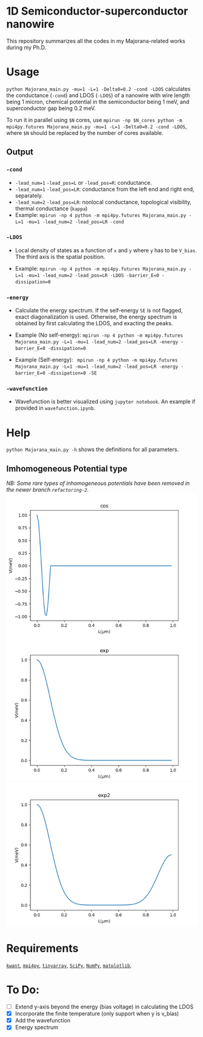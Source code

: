 # 1D Semiconductor-superconductor nanowire
This repository summarizes all the codes in my Majorana-related works during my Ph.D.

# Usage
`python Majorana_main.py -mu=1 -L=1 -Delta0=0.2 -cond -LDOS` calculates the conductance (`-cond`) and LDOS (`-LDOS`) of a nanowire with wire length being 1 micron, chemical potential in the semiconductor being 1 meV, and superconductor gap being 0.2 meV. 

To run it in parallel using `$N` cores, use `mpirun -np $N_cores python -m mpi4py.futures Majorana_main.py -mu=1 -L=1 -Delta0=0.2 -cond -LDOS`, where `$N` should be replaced by the number of cores available.

## Output
### `-cond`
* `-lead_num=1` `-lead_pos=L` or `-lead_pos=R`: conductance.
* `-lead_num=1` `-lead_pos=LR`: conductance from the left end and right end, separately.
* `-lead_num=2` `-lead_pos=LR`: nonlocal conductance, topological visibility, thermal conductance (`kappa`)
* Example: `mpirun -np 4 python -m mpi4py.futures Majorana_main.py -L=1 -mu=1 -lead_num=2 -lead_pos=LR -cond`

### `-LDOS`
* Local density of states as a function of `x` and `y` where `y` has to be `V_bias`. The third axis is the spatial position.

* Example: `mpirun -np 4 python -m mpi4py.futures Majorana_main.py -L=1 -mu=1 -lead_num=2 -lead_pos=LR -LDOS -barrier_E=0 -dissipation=0`

### `-energy`
* Calculate the energy spectrum. If the self-energy `SE` is not flagged, exact diagonalization is used. Otherwise, the energy spectrum is obtained by first calculating the LDOS, and exacting the peaks.

* Example (No self-energy): `mpirun -np 4 python -m mpi4py.futures Majorana_main.py -L=1 -mu=1 -lead_num=2 -lead_pos=LR -energy -barrier_E=0 -dissipation=0`

* Example (Self-energy): ` mpirun -np 4 python -m mpi4py.futures Majorana_main.py -L=1 -mu=1 -lead_num=2 -lead_pos=LR -energy -barrier_E=0 -dissipation=0 -SE`

### `-wavefunction`
* Wavefunction is better visualized using `jupyter notebook`. An example if provided in `wavefunction.ipynb`.

# Help
`python Majorana_main.py -h` shows the definitions for all parameters.

## Imhomogeneous Potential type
*NB: Some rare types of inhomogeneous potentials have been removed in the newer branch `refactoring-2`.*
![`cos`](cos.png)
![`exp`](exp.png)
![`exp2`](exp2.png)

# Requirements
[`kwant`](https://kwant-project.org/), 
[`mpi4py`](https://mpi4py.readthedocs.io/en/stable/install.html), 
[`tinyarray`](https://pypi.org/project/tinyarray/), 
[`SciPy`](https://scipy.org/),
[`NumPy`](https://numpy.org/),
[`matplotlib`](https://matplotlib.org/),


# To Do:
- [ ] Extend y-axis beyond the energy (bias voltage) in calculating the LDOS
- [x] Incorporate the finite temperature (only support when y is v_bias)
- [x] Add the wavefunction
- [x] Energy spectrum
